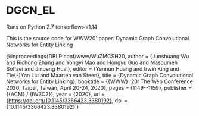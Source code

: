 # DGCN_EL

Runs on Python 2.7 
tensorflow>=1.14

This is the source code for WWW20' paper: Dynamic Graph Convolutional Networks for Entity Linking

@inproceedings{DBLP:conf/www/WuZMGSH20,
  author    = {Junshuang Wu and
               Richong Zhang and
               Yongyi Mao and
               Hongyu Guo and
               Masoumeh Soflaei and
               Jinpeng Huai},
  editor    = {Yennun Huang and
               Irwin King and
               Tie{-}Yan Liu and
               Maarten van Steen},
  title     = {Dynamic Graph Convolutional Networks for Entity Linking},
  booktitle = {{WWW} '20: The Web Conference 2020, Taipei, Taiwan, April 20-24, 2020},
  pages     = {1149--1159},
  publisher = {{ACM} / {IW3C2}},
  year      = {2020},
  url       = {https://doi.org/10.1145/3366423.3380192},
  doi       = {10.1145/3366423.3380192}
}
